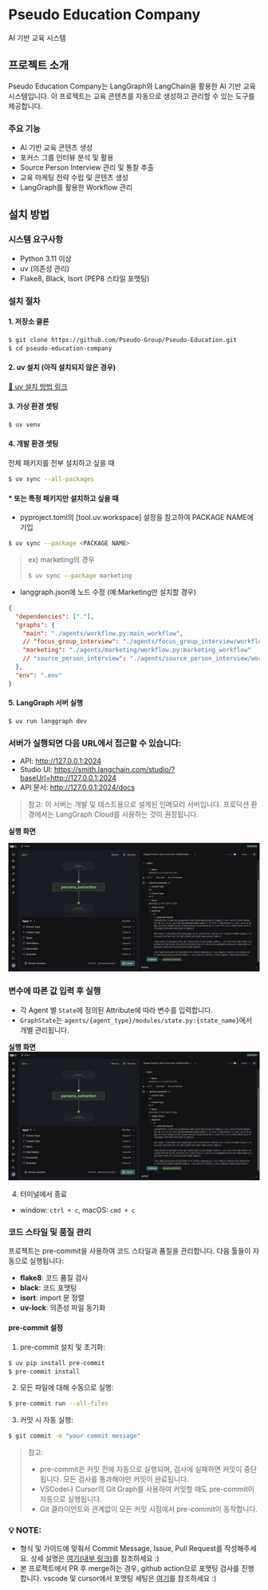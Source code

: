 # Pseudo Education Company

AI 기반 교육 시스템

## 프로젝트 소개

Pseudo Education Company는 LangGraph와 LangChain을 활용한 AI 기반 교육 시스템입니다. 이 프로젝트는 교육 콘텐츠를 자동으로 생성하고 관리할 수 있는 도구를 제공합니다.

### 주요 기능

- AI 기반 교육 콘텐츠 생성
- 포커스 그룹 인터뷰 분석 및 활용
- Source Person Interview 관리 및 통찰 추출
- 교육 마케팅 전략 수립 및 콘텐츠 생성
- LangGraph를 활용한 Workflow 관리

## 설치 방법

### 시스템 요구사항

- Python 3.11 이상
- uv (의존성 관리)
- Flake8, Black, Isort (PEP8 스타일 포맷팅)

### 설치 절차

#### 1. 저장소 클론

```bash
$ git clone https://github.com/Pseudo-Group/Pseudo-Education.git
$ cd pseudo-education-company
```

#### 2. uv 설치 (아직 설치되지 않은 경우)

[🔗 uv 설치 방법 링크](https://docs.astral.sh/uv/getting-started/installation/)

#### 3. 가상 환경 셋팅

```bash
$ uv venv
```

#### 4. 개발 환경 셋팅

전체 패키지를 전부 설치하고 싶을 때

```bash
$ uv sync --all-packages
```

#### \* 또는 특정 패키지만 설치하고 싶을 때

- pyproject.toml의 [tool.uv.workspace] 설정을 참고하여 PACKAGE NAME에 기입

```bash
$ uv sync --package <PACKAGE NAME>
```

> ex) marketing의 경우
>
> ```bash
> $ uv sync --package marketing
> ```

- langgraph.json에 노드 수정 (예:Marketing만 설치할 경우)

```json
{
  "dependencies": ["."],
  "graphs": {
    "main": "./agents/workflow.py:main_workflow",
    // "focus_group_interview": "./agents/focus_group_interview/workflow.py:focus_group_interview_workflow",
    "marketing": "./agents/marketing/workflow.py:marketing_workflow"
    // "source_person_interview": "./agents/source_person_interview/workflow.py:source_person_interview_workflow"
  },
  "env": ".env"
}
```

#### 5. LangGraph 서버 실행

```bash
$ uv run langgraph dev
```

### 서버가 실행되면 다음 URL에서 접근할 수 있습니다:

- API: http://127.0.0.1:2024
- Studio UI: https://smith.langchain.com/studio/?baseUrl=http://127.0.0.1:2024
- API 문서: http://127.0.0.1:2024/docs

> 참고: 이 서버는 개발 및 테스트용으로 설계된 인메모리 서버입니다. 프로덕션 환경에서는 LangGraph Cloud를 사용하는 것이 권장됩니다.

**실행 화면**

![](media/LangGraph_Studio_after_invoke.png)

### 변수에 따른 값 입력 후 실행

- 각 Agent 별 `State`에 정의된 Attribute에 따라 변수를 입력합니다.
- `GraphState`는 `agents/{agent_type}/modules/state.py:{state_name}`에서 개별 관리됩니다.

**실행 화면**
![](media/LangGraph_Studio_after_invoke.png)

4. 터미널에서 종료

- window: `ctrl + c`, macOS: `cmd + c`

### 코드 스타일 및 품질 관리

프로젝트는 pre-commit을 사용하여 코드 스타일과 품질을 관리합니다. 다음 툴들이 자동으로 실행됩니다:

- **flake8**: 코드 품질 검사
- **black**: 코드 포맷팅
- **isort**: import 문 정렬
- **uv-lock**: 의존성 파일 동기화

#### pre-commit 설정

1. pre-commit 설치 및 초기화:

```bash
$ uv pip install pre-commit
$ pre-commit install
```

2. 모든 파일에 대해 수동으로 실행:

```bash
$ pre-commit run --all-files
```

3. 커밋 시 자동 실행:

```bash
$ git commit -m "your commit message"
```

> 참고:
>
> - pre-commit은 커밋 전에 자동으로 실행되며, 검사에 실패하면 커밋이 중단됩니다. 모든 검사를 통과해야만 커밋이 완료됩니다.
> - VSCode나 Cursor의 Git Graph를 사용하여 커밋할 때도 pre-commit이 자동으로 실행됩니다.
> - Git 클라이언트와 관계없이 모든 커밋 시점에서 pre-commit이 동작합니다.

### 💡 **NOTE**:

- 형식 및 가이드에 맞춰서 Commit Message, Issue, Pull Request를 작성해주세요. 상세 설명은 [여기(내부 링크)](https://www.notion.so/hon2ycomb/Git-Commit-Message-Convention-1b000c82b1388185aa3cf88a7e57f24c?pvs=4)를 참조하세요 :)
- 본 프로젝트에서 PR 후 merge하는 경우, github action으로 포맷팅 검사를 진행합니다. vscode 및 cursor에서 포맷팅 세팅은 [여기](https://gamchan.notion.site/vscode-9b61026771cb4121bbb80d4d4f289bc2)를 참조하세요 :)
